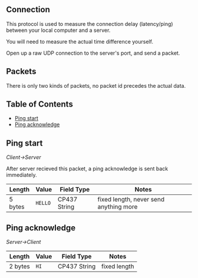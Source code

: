 ## Connection

This protocol is used to measure the connection delay (latency/ping) between your local computer and a server.

You will need to measure the actual time difference yourself.

Open up a raw UDP connection to the server's port, and send a packet.

## Packets

There is only two kinds of packets, no packet id precedes the actual data.

## Table of Contents
* [Ping start](#ping-start)
* [Ping acknowledge](#ping-acknowledge)

## Ping start
*Client->Server*

After server recieved this packet, a ping acknowledge is sent back immediately.

| Length  | Value   | Field Type   | Notes                                  |
| ------- | ------- | ------------ | -------------------------------------- |
| 5 bytes | `HELLO` | CP437 String | fixed length, never send anything more |

## Ping acknowledge
*Server->Client*

| Length  | Value | Field Type   | Notes        |
| ------- | ----- | ------------ | ------------ |
| 2 bytes | `HI`  | CP437 String | fixed length |
